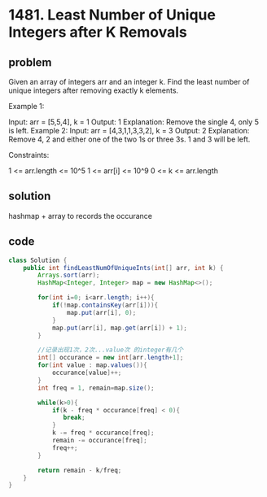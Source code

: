 # 1481. Least Number of Unique Integers after K Removals

## problem

Given an array of integers arr and an integer k. Find the least number of unique integers after removing exactly k elements.

Example 1:

Input: arr = [5,5,4], k = 1
Output: 1
Explanation: Remove the single 4, only 5 is left.
Example 2:
Input: arr = [4,3,1,1,3,3,2], k = 3
Output: 2
Explanation: Remove 4, 2 and either one of the two 1s or three 3s. 1 and 3 will be left.

Constraints:

1 <= arr.length <= 10^5
1 <= arr[i] <= 10^9
0 <= k <= arr.length

## solution

hashmap + array to records the occurance

## code

```java
class Solution {
    public int findLeastNumOfUniqueInts(int[] arr, int k) {
        Arrays.sort(arr);
        HashMap<Integer, Integer> map = new HashMap<>();

        for(int i=0; i<arr.length; i++){
            if(!map.containsKey(arr[i])){
                map.put(arr[i], 0);
            }
            map.put(arr[i], map.get(arr[i]) + 1);
        }

        //记录出现1次，2次...value次 的integer有几个
        int[] occurance = new int[arr.length+1];
        for(int value : map.values()){
            occurance[value]++;
        }
        int freq = 1, remain=map.size();

        while(k>0){
            if(k - freq * occurance[freq] < 0){
               break;
            }
            k -= freq * occurance[freq];
            remain -= occurance[freq];
            freq++;
        }

        return remain - k/freq;
    }
}
```
